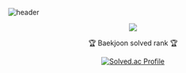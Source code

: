 ![header](https://capsule-render.vercel.app/api?type=waving&color=gradient&height=200&section=header&text=Hi!&fontSize=90)

<div align=center>
  <img src="https://github-readme-stats.vercel.app/api?username=jeheonee&show_icons=true">
</div>

<div align=center>
<p>🏆 Baekjoon solved rank 🏆</p>
	
[![Solved.ac Profile](http://mazassumnida.wtf/api/v2/generate_badge?boj=jeheon12)](https://solved.ac/jeheon12)
</div>


<!--
**jeheonee/jeheonee** is a ✨ _special_ ✨ repository because its `README.md` (this file) appears on your GitHub profile.

Here are some ideas to get you started:

- 🔭 I’m currently working on ...
- 🌱 I’m currently learning ...
- 👯 I’m looking to collaborate on ...
- 🤔 I’m looking for help with ...
- 💬 Ask me about ...
- 📫 How to reach me: ...
- 😄 Pronouns: ...
- ⚡ Fun fact: ...
-->
